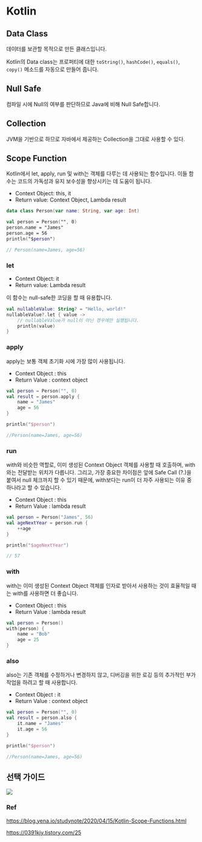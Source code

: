 # Kotlin

## Data Class
데이터를 보관할 목적으로 만든 클래스입니다.

Kotlin의 Data class는 프로퍼티에 대한 `toString()`, `hashCode()`, `equals()`, `copy()` 메소드를 자동으로 만들어 줍니다.

## Null Safe
컴파일 시에 Null의 여부를 판단하므로 Java에 비해 Null Safe합니다.

## Collection
JVM을 기반으로 하므로 자바에서 제공하는 Collection을 그대로 사용할 수 있다.

## Scope Function
Kotlin에서 let, apply, run 및 with는 객체를 다루는 데 사용되는 함수입니다. 이들 함수는 코드의 가독성과 유지 보수성을 향상시키는 데 도움이 됩니다.

- Context Object: this, it
- Return value: Context Object, Lambda result

```kotlin
data class Person(var name: String, var age: Int)

val person = Person("", 0)
person.name = "James"
person.age = 56
println("$person")

// Person(name=James, age=56)
```

### let
- Context Object: it
- Return value: Lambda result

이 함수는 null-safe한 코딩을 할 때 유용합니다.

```kotlin
val nullableValue: String? = "Hello, world!"
nullableValue?.let { value -> 
    // nullableValue가 null이 아닌 경우에만 실행됩니다.
    println(value) 
}
```

### apply

apply는 보통 객체 초기화 시에 가장 많이 사용됩니다.

- Context Object : this
- Return Value : context object

```kotlin
val person = Person("", 0)
val result = person.apply {
    name = "James"
    age = 56
}

println("$person")

//Person(name=James, age=56)
```

### run

with와 비슷한 역할로, 이미 생성된 Context Object 객체를 사용할 때 호출하며, with와는 전달받는 위치가 다릅니다.
그리고, 가장 중요한 차이점은 앞에 Safe Call (?.)을 붙여서 null 체크까지 할 수 있기 때문에, with보다는 run이 더 자주 사용되는 이유 중 하나라고 할 수 있습니다.

- Context Object : this
- Return Value : lambda result

```kotlin
val person = Person("James", 56)
val ageNextYear = person.run {
    ++age
}

println("$ageNextYear")

// 57
```


### with
with는 이미 생성된 Context Object 객체를 인자로 받아서 사용하는 것이 효율적일 때는 with를 사용하면 더 좋습니다.

- Context Object : this
- Return Value : lambda result

```kotlin
val person = Person()
with(person) {
    name = "Bob"
    age = 25
}

```
### also
also는 기존 객체를 수정하거나 변경하지 않고, 디버깅을 위한 로깅 등의 추가적인 부가 작업을 하려고 할 때 사용합니다.

- Context Object : it
- Return Value : context object

```kotlin
val person = Person("", 0)
val result = person.also {
    it.name = "James"
    it.age = 56
}

println("$person")

//Person(name=James, age=56)
```

## 선택 가이드
<img src="https://img1.daumcdn.net/thumb/R1280x0/?scode=mtistory2&fname=https%3A%2F%2Fblog.kakaocdn.net%2Fdn%2FIUpME%2Fbtq2MORQCUb%2Fp9qQC8KTJUxWuFAm4ErAn0%2Fimg.png" >

### Ref
https://blog.yena.io/studynote/2020/04/15/Kotlin-Scope-Functions.html

https://0391kjy.tistory.com/25
